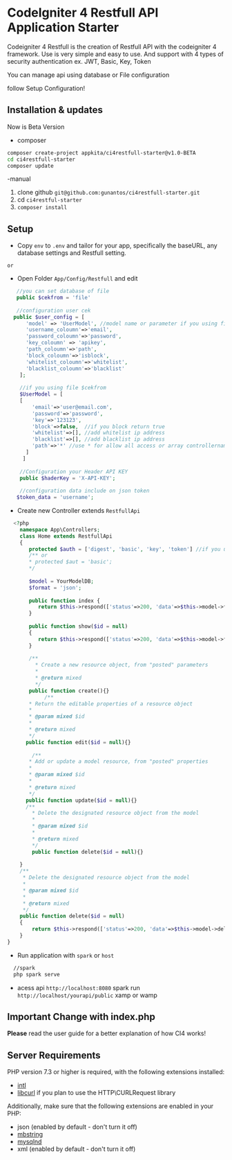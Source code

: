 # CodeIgniter 4 Restfull API Application Starter


Codeigniter 4 Restfull is the creation of Restfull API with the codeigniter 4 framework. Use is very simple and easy to use. And support with 4 types of security authentication ex. JWT, Basic, Key, Token

You can manage api using database or File configuration

follow Setup Configuration!

## Installation & updates

Now is Beta Version

- composer
```sh
composer create-project appkita/ci4restfull-starter@v1.0-BETA
cd ci4restfull-starter
composer update
```
-manual
 1. clone github `git@github.com:gunantos/ci4restfull-starter.git`
 2. cd `ci4restful-starter`
 3. ``composer install``


## Setup

- Copy `env` to `.env` and tailor for your app, specifically the baseURL, any database settings and Restfull setting.

`or`

- Open Folder `App/Config/Restfull` and edit 
```php
   //you can set database of file
   public $cekfrom = 'file'
   
   //configuration user cek
  public $user_config = [
      'model' => 'UserModel', //model name or parameter if you using file
      'username_coloumn'=>'email',
      'password_coloumn'=>'password',
      'key_coloumn' => 'apikey',
      'path_coloumn'=>'path',
      'block_coloumn'=>'isblock',
      'whitelist_coloumn'=>'whitelist',
      'blacklist_coloumn'=>'blacklist'
    ];
    
    //if you using file $cekfrom
    $UserModel = [
   	[
        'email'=>'user@email.com',
        'password'=>'password',
        'key'=>'123123',
        'block'=>false,  //if you block return true
        'whitelist'=>[], //add whitelist ip address
        'blacklist'=>[], //add blacklist ip address
        'path'=>'*' //use * for allow all access or array controllername_methodname 
      ]
     ]
    
    //Configuration your Header API KEY
    public $haderKey = 'X-API-KEY';
    
    //configuration data include on json token
   $token_data = 'username';
```
- Create new Controller extends `RestfullApi`
```php
  <?php
    namespace App\Controllers;
    class Home extends RestfullApi 
    {
       protected $auth = ['digest', 'basic', 'key', 'token'] //if you using multi authentication on controler 
       /** or 
       * protected $aut = 'basic';
       */
       
       $model = YourModelDB;
       $format = 'json';
       
       public function index {
          return $this->respond(['status'=>200, 'data'=>$this->model->findAll());
       }
       
       public function show($id = null) 
       {
          return $this->respond(['status'=>200, 'data'=>$this->model->find($id));
       }
       
       /**
         * Create a new resource object, from "posted" parameters
         *
         * @return mixed
         */
       public function create(){}
            /**
       * Return the editable properties of a resource object
       *
       * @param mixed $id
       *
       * @return mixed
       */
      public function edit($id = null){}
      
        /**
       * Add or update a model resource, from "posted" properties
       *
       * @param mixed $id
       *
       * @return mixed
       */
      public function update($id = null){}
      /**
	    * Delete the designated resource object from the model
	    *
	    * @param mixed $id
	    *
	    * @return mixed
	    */
	    public function delete($id = null){}
      
    }
    /**
	 * Delete the designated resource object from the model
	 *
	 * @param mixed $id
	 *
	 * @return mixed
	 */
	public function delete($id = null)
	{
		return $this->respond(['status'=>200, 'data'=>$this->model->delete($id)]);
	}
}
```
- Run application with `spark` or `host`
```sh
  //spark
  php spark serve
```
- acess api
  `http://localhost:8080` spark run
  `http://localhost/yourapi/public` xamp or wamp
  
  
## Important Change with index.php

**Please** read the user guide for a better explanation of how CI4 works!


## Server Requirements

PHP version 7.3 or higher is required, with the following extensions installed:

- [intl](http://php.net/manual/en/intl.requirements.php)
- [libcurl](http://php.net/manual/en/curl.requirements.php) if you plan to use the HTTP\CURLRequest library

Additionally, make sure that the following extensions are enabled in your PHP:

- json (enabled by default - don't turn it off)
- [mbstring](http://php.net/manual/en/mbstring.installation.php)
- [mysqlnd](http://php.net/manual/en/mysqlnd.install.php)
- xml (enabled by default - don't turn it off)
